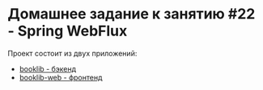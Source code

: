 # Домашнее задание к занятию #22 - Spring WebFlux

Проект состоит из двух приложений:

- [booklib - бэкенд](booklib/)
- [booklib-web - фронтенд](booklib-web/)

